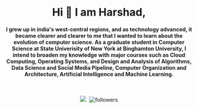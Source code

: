 <h1 align="center">Hi 👋 I am Harshad,</h1>

<h4 align="center">I grew up in india's west-central regions, and as technology advanced, it became clearer and clearer to me that I wanted to learn about the evolution of computer science. As a graduate student in Computer Science at State Univerisity of New York at Binghamton University, I intend to broaden my knowledge with major courses such as Cloud Computing, Operating Systems, and Design and Analysis of Algorithms, Data Science and Social Media Pipeline, Computer Organization and Architecture, Artificial Intelligence and Machine Learning.</h4>
<br/>


<div align="center">

[<img src="https://img.shields.io/badge/linkedin-%230077B5.svg?&style=for-the-badge&logo=linkedin&logoColor=white">](https://www.linkedin.com/in/harshadbhandwaldar)
[<img scr="[https://img.shields.io/website-up-down-green-red/http/monip.org.svg](https://img.shields.io/badge/connect-%2300843e.svg?style=for-the-badge&logo=symfony&logoColor=white)">](https://hb0313.github.io/home/)
<img alt="followers" src="https://img.shields.io/github/followers/hb0313?color=236ad3&labelColor=1155ba&style=for-the-badge&logo=github&label=Follow"/>

  
  
</div> 

